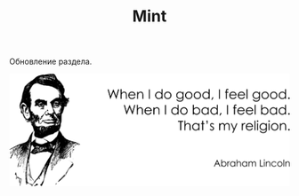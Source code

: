 ﻿---
layout: post-ea

title: Mint
meta: Mint
logo: mint.png
order: 2

category: mint

lang: ru
ref: mint
---

Обновление раздела.

<a data-fancybox="gallery" href="/img/programming/Lincoln.png"><img src="/img/programming/Lincoln.png" alt=""></a>
